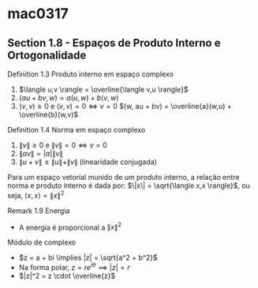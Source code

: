 # mac0317

## Section 1.8 - Espaços de Produto Interno e Ortogonalidade

Definition 1.3 Produto interno em espaço complexo
1. $\langle u,v \rangle = \overline{\langle v,u \rangle}$
2. $(au + bv, w) = a(u,w) + b(v,w)$
3. $(v,v) \geq 0$ e $(v,v) = 0 \iff v = 0$
$(w, au + bv) = \overline{a}(w,u) + \overline{b}(w,v)$

Definition 1.4 Norma em espaço complexo
1. $\|v\| \geq 0$ e $\|v\| = 0 \iff v = 0$
2. $\|av\| = |a|\|v\|$
3. $\|u + v\| \leq \|u\| + \|v\|$ (linearidade conjugada)

Para um espaço vetorial munido de um produto interno, a relação entre norma e produto interno é dada por: $\|x\| = \sqrt{\langle x,x \rangle}$, ou seja, $\langle x,x \rangle = \|x\|^2$

Remark 1.9 Energia
- A energia é proporcional a $\|x\|^2$

Módulo de complexo
- $z = a + bi \implies |z| = \sqrt{a^2 + b^2}$
- Na forma polar, $z = re^{i \theta} \implies |z| = r$
- $|z|^2 = z \cdot \overline{z}$



